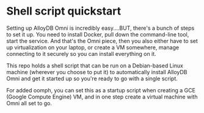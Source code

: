 # Shell script quickstart
Setting up AlloyDB Omni is incredibly easy....BUT, there's a bunch of steps to set it up. You need to install Docker, pull down the command-line tool, start the service. And that's the Omni piece, then you also either have to set up virtualization on your laptop, or create a VM somewhere, manage connecting to it securely so you can install everything on it.

This repo holds a shell script that can be run on a Debian-based Linux machine (wherever you choose to put it) to automatically install AlloyDB Omni and get it started up so you're ready to go with a single script.

For added oomph, you can set this as a startup script when creating a GCE (Google Compute Engine) VM, and in one step create a virtual machine with Omni all set to go.